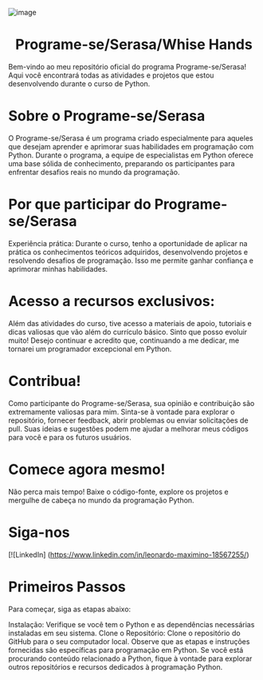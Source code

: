 ![image](https://github.com/lmbernardo7520112/aula-transformese-python-lmb/assets/56771959/9158e1f8-1e6c-4edd-b866-c5c02e631480)


# <h1 align="center"> Programe-se/Serasa/Whise Hands </h1>
Bem-vindo ao meu repositório oficial do programa Programe-se/Serasa! Aqui você encontrará todas as atividades e projetos que estou desenvolvendo durante o curso de Python.

# Sobre o Programe-se/Serasa
O Programe-se/Serasa é um programa criado especialmente para aqueles que desejam aprender e aprimorar suas habilidades em programação com Python. Durante o programa, a equipe de especialistas em Python oferece uma base sólida de conhecimento, preparando os participantes para enfrentar desafios reais no mundo da programação.

# Por que participar do Programe-se/Serasa
Experiência prática:
Durante o curso, tenho a oportunidade de aplicar na prática os conhecimentos teóricos adquiridos, desenvolvendo projetos e resolvendo desafios de programação. Isso me permite ganhar confiança e aprimorar minhas habilidades.

# Acesso a recursos exclusivos:
Além das atividades do curso, tive acesso a materiais de apoio, tutoriais e dicas valiosas que vão além do currículo básico. Sinto que posso evoluir muito! Desejo continuar e acredito que, continuando a me dedicar, me tornarei um programador excepcional em Python.

# Contribua!
Como participante do Programe-se/Serasa, sua opinião e contribuição são extremamente valiosas para mim. Sinta-se à vontade para explorar o repositório, fornecer feedback, abrir problemas ou enviar solicitações de pull. Suas ideias e sugestões podem me ajudar a melhorar meus códigos para você e para os futuros usuários.

# Comece agora mesmo!
Não perca mais tempo! Baixe o código-fonte, explore os projetos e mergulhe de cabeça no mundo da programação Python.

# Siga-nos
[![LinkedIn] (https://www.linkedin.com/in/leonardo-maximino-18567255/)

# Primeiros Passos
Para começar, siga as etapas abaixo:

Instalação: Verifique se você tem o Python e as dependências necessárias instaladas em seu sistema.
Clone o Repositório: Clone o repositório do GitHub para o seu computador local.
Observe que as etapas e instruções fornecidas são específicas para programação em Python.
Se você está procurando conteúdo relacionado a Python, fique à vontade para explorar outros repositórios e recursos dedicados à programação Python.
